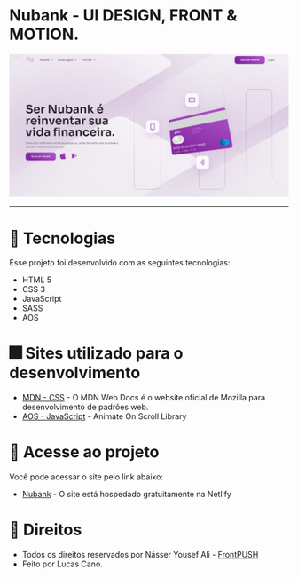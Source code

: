 # Nubank - UI DESIGN, FRONT & MOTION.

<img src="img/nubank.png" alt="Nubank"> <br>

<hr>

# 🎇 Tecnologias

Esse projeto foi desenvolvido com as seguintes tecnologias:

- HTML 5
- CSS 3
- JavaScript
- SASS
- AOS

# 🎆 Sites utilizado para o desenvolvimento

- [MDN - CSS](https://developer.mozilla.org/pt-BR/docs/Web/CSS) - O MDN Web Docs é o website oficial de Mozilla para desenvolvimento de padrões web.
- [AOS - JavaScript](https://michalsnik.github.io/aos/) - Animate On Scroll Library

# 🎯 Acesse ao projeto

Você pode acessar o site pelo link abaixo:

- [Nubank](https://nubank-lucas.netlify.app/) - O site está hospedado gratuitamente na Netlify

# 💼 Direitos

- Todos os direitos reservados por Násser Yousef Ali - [FrontPUSH](https://www.frontpush.com.br/) <br>
- Feito por Lucas Cano.
